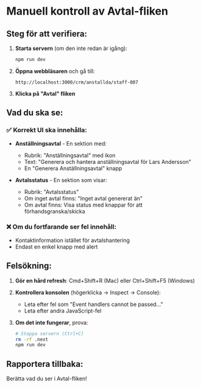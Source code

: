 # Manuell kontroll av Avtal-fliken

## Steg för att verifiera:

1. **Starta servern** (om den inte redan är igång):
   ```bash
   npm run dev
   ```

2. **Öppna webbläsaren** och gå till:
   ```
   http://localhost:3000/crm/anstallda/staff-007
   ```

3. **Klicka på "Avtal" fliken**

## Vad du ska se:

### ✅ Korrekt UI ska innehålla:
- **Anställningsavtal** - En sektion med:
  - Rubrik: "Anställningsavtal" med ikon
  - Text: "Generera och hantera anställningsavtal för Lars Andersson"
  - En "Generera Anställningsavtal" knapp

- **Avtalsstatus** - En sektion som visar:
  - Rubrik: "Avtalsstatus"
  - Om inget avtal finns: "Inget avtal genererat än"
  - Om avtal finns: Visa status med knappar för att förhandsgranska/skicka

### ❌ Om du fortfarande ser fel innehåll:
- Kontaktinformation istället för avtalshantering
- Endast en enkel knapp med alert

## Felsökning:

1. **Gör en hård refresh**: Cmd+Shift+R (Mac) eller Ctrl+Shift+F5 (Windows)

2. **Kontrollera konsolen** (högerklicka → Inspect → Console):
   - Leta efter fel som "Event handlers cannot be passed..."
   - Leta efter andra JavaScript-fel

3. **Om det inte fungerar**, prova:
   ```bash
   # Stoppa servern (Ctrl+C)
   rm -rf .next
   npm run dev
   ```

## Rapportera tillbaka:
Berätta vad du ser i Avtal-fliken!